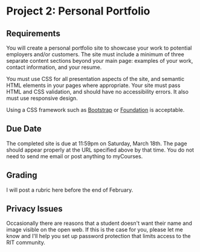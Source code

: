 # Project 2: Personal Portfolio

## Requirements
You will create a personal portfolio site to showcase your work to potential employers and/or customers. The site must include a minimum of three separate content sections beyond your main page: examples of your work, contact information, and your resume. 

You must use CSS for all presentation aspects of the site, and semantic HTML elements in your pages where appropriate. Your site must pass HTML and CSS validation, and should have no accessibility errors. It also must use responsive design. 

Using a CSS framework such as [Bootstrap](http://getbootstrap.com/) or [Foundation](http://foundation.zurb.com/) is acceptable. 

## Due Date
The completed site is due at 11:59pm on Saturday, March 18th. The page should appear properly at the URL specified above by that time. You do not need to send me email or post anything to myCourses.

## Grading
I will post a rubric here before the end of February. 

## Privacy Issues
Occasionally there are reasons that a student doesn't want their name and image visible on the open web. If this is the case for you, please let me know and I'll help you set up password protection that limits access to the RIT community. 
